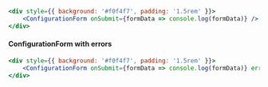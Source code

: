 ```jsx
<div style={{ background: '#f0f4f7', padding: '1.5rem' }}>
    <ConfigurationForm onSubmit={formData => console.log(formData)} />
</div>
```

#### ConfigurationForm with errors

```jsx
<div style={{ background: '#f0f4f7', padding: '1.5rem' }}>
    <ConfigurationForm onSubmit={formData => console.log(formData)} errors={{ address: 'Eneter address.' }} disabled />
</div>
```
